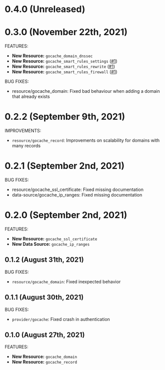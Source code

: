 # 0.4.0 (Unreleased)

# 0.3.0 (November 22th, 2021)

FEATURES:

* **New Resource:** `gocache_domain_dnssec`
* **New Resource:** `gocache_smart_rules_settings` ([#1](https://github.com/gocachebr/terraform-provider-gocache/issues/1))
* **New Resource:** `gocache_smart_rules_rewrite` ([#1](https://github.com/gocachebr/terraform-provider-gocache/issues/1))
* **New Resource:** `gocache_smart_rules_firewall` ([#1](https://github.com/gocachebr/terraform-provider-gocache/issues/1))

BUG FIXES:

* resource/gocache_domain: Fixed bad behaviour when adding a domain that already exists

# 0.2.2 (September 9th, 2021)

IMPROVEMENTS:

* `resource/gocache_record`: Improvements on scalability for domains with many records

# 0.2.1 (September 2nd, 2021)

BUG FIXES:

* resource/gocache_ssl_certificate: Fixed missing documentation
* data-source/gocache_ip_ranges: Fixed missing documentation

# 0.2.0 (September 2nd, 2021)

FEATURES:

* **New Resource:** `gocache_ssl_certificate`
* **New Data Source:** `gocache_ip_ranges`

## 0.1.2 (August 31th, 2021)

BUG FIXES:

* `resource/gocache_domain`: Fixed inexpected behavior

## 0.1.1 (August 30th, 2021)

BUG FIXES:

* `provider/gocache`: Fixed crash in authentication

## 0.1.0 (August 27th, 2021)

FEATURES:

* **New Resource:** `gocache_domain`
* **New Resource:** `gocache_record`
